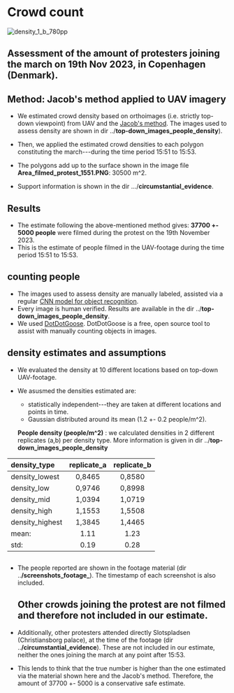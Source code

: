 # Crowd count

![density_1_b_780pp](https://github.com/massive-armadillo/crowd_count_19th_11_Pro_Palestine_Protest_CPH/assets/152223843/e7b118f9-1d1a-49b5-b4d1-fa8a918ead13)

## Assessment of the amount of protesters joining the march on 19th Nov 2023, in Copenhagen (Denmark).

## Method: Jacob's method applied to UAV imagery

* We estimated crowd density based on orthoimages (i.e. strictly top-down viewpoint) from UAV and the [Jacob's method](https://www.sciencedirect.com/science/article/pii/S1877705815010358). The images used to assess density are shown in dir ../**top-down_images_people_density**).
* Then, we applied the estimated crowd densities to each polygon constituting the march---during the time period 15:51 to 15:53.
* The polygons add up to the surface shown in the image file **Area_filmed_protest_1551.PNG**: 30500 m^2.

* Support information is shown in the dir .../**circumstantial_evidence**.


## Results

* The estimate following the above-mentioned method gives: **37700 +- 5000 people** were filmed during the protest on the 19th November 2023.
* This is the estimate of people filmed in the UAV-footage during the time period 15:51 to 15:53.

## counting people

* The images used to assess density are manually labeled, assisted via a regular [CNN model for object recognition](https://www.kaggle.com/code/grayphantom/counting-people-yolov3-gluoncv).
* Every image is human verified. Results are available in the dir ../**top-down_images_people_density**.
* We used  [DotDotGoose](https://biodiversityinformatics.amnh.org/open_source/dotdotgoose/). DotDotGoose is a free, open source tool to assist with manually counting objects in images.

## density estimates and assumptions

* We evaluated the density at 10 different locations based on top-down UAV-footage.

* We asusmed the densities estimated are:
  * statistically independent---they are taken at different locations and points in time.
  * Gaussian distributed around its mean (1.2 +- 0.2 people/m^2).

  **People density (people/m^2)** : we calculated densities in 2 different replicates (a,b) per density type. More information is given in dir ../**top-down_images_people_density**		

| density_type | replicate_a |replicate_b |
| :---------------- | :------: |  :------: |
| density_lowest | 0,8465 |	0,8580	|
| density_low |  0,9746	| 0,8998 |
| density_mid |  1,0394	| 1,0719 |
| density_high  | 1,1553	| 1,5508 |	
| density_highest | 1,3845 |	1,4465	|
| mean:  | 1.11 | 1.23 | 
| std: | 0.19 | 0.28  |


## 

* The people reported are shown in the footage material (dir ..**/screenshots_footage_**). The timestamp of each screenshot is also included.

  ## Other crowds joining the protest are not filmed and therefore not included in our estimate.
* Additionally, other protesters attended directly Slotspladsen (Christiansborg palace), at the time of the footage (dir ..**/circumstantial_evidence**). These are not included in our estimate, neither the ones joining the march at any point after 15:53.
* This lends to think that the true number is higher than the one estimated via the material shown here and the Jacob's method. Therefore, the amount of 37700 +- 5000 is a conservative safe estimate.

